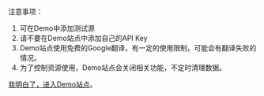 注意事项：

1. 可在Demo中添加测试源
2. 请不要在Demo站点中添加自己的API Key
3. Demo站点使用免费的Google翻译，有一定的使用限制，可能会有翻译失败的情况。
4. 为了控制资源使用，Demo站点会关闭相关功能，不定时清理数据。

[我明白了，进入Demo站点](https://demo.rsstranslator.com)。
